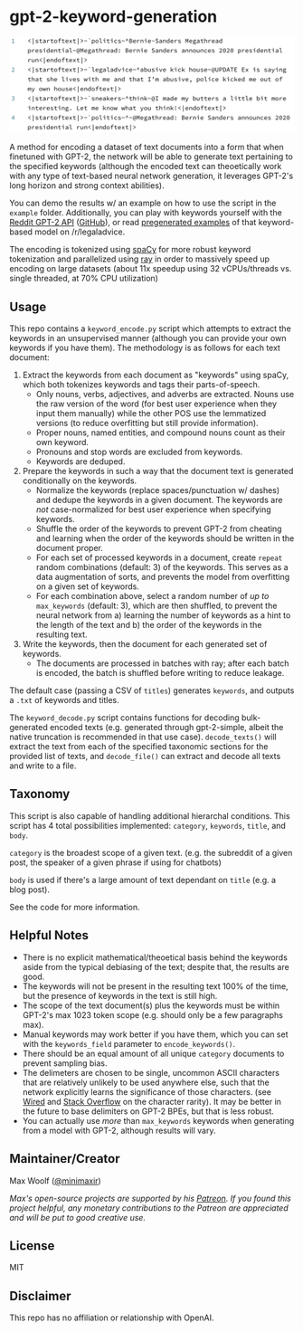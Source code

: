 # gpt-2-keyword-generation

![](example/example_pic.png)

A method for encoding a dataset of text documents into a form that when finetuned with GPT-2, the network will be able to generate text pertaining to the specified keywords (although the encoded text can theoetically work with any type of text-based neural network generation, it leverages GPT-2's long horizon and strong context abilities).

You can demo the results w/ an example on how to use the script in the `example` folder. Additionally, you can play with keywords yourself with the [Reddit GPT-2 API](https://minimaxir.com/apps/gpt2-reddit/) ([GitHub](https://github.com/minimaxir/reddit-gpt-2-cloud-run)), or read [pregenerated examples](https://www.reddit.com/r/legaladviceofftopic/comments/bxi869/i_trained_an_ai_to_generate_the_ultimate/) of that keyword-based model on /r/legaladvice.

The encoding is tokenized using [spaCy](https://spacy.io) for more robust keyword tokenization and parallelized using [ray](https://github.com/ray-project/ray) in order to massively speed up encoding on large datasets (about 11x speedup using 32 vCPUs/threads vs. single threaded, at 70% CPU utilization)

## Usage

This repo contains a `keyword_encode.py` script which attempts to extract the keywords in an unsupervised manner (although you can provide your own keywords if you have them). The methodology is as follows for each text document:

1. Extract the keywords from each document as "keywords" using spaCy, which both tokenizes keywords and tags their parts-of-speech.
	* Only nouns, verbs, adjectives, and adverbs are extracted. Nouns use the raw version of the word (for best user experience when they input them manually) while the other POS use the lemmatized versions (to reduce overfitting but still provide information).
	* Proper nouns, named entities, and compound nouns count as their own keyword.
	* Pronouns and stop words are excluded from keywords.
	* Keywords are deduped.
2. Prepare the keywords in such a way that the document text is generated conditionally on the keywords.
	* Normalize the keywords (replace spaces/punctuation w/ dashes) and dedupe the keywords in a given document. The keywords are *not* case-normalized for best user experience when specifying keywords.
	* Shuffle the order of the keywords to prevent GPT-2 from cheating and learning when the order of the keywords should be written in the document proper.
	* For each set of processed keywords in a document, create `repeat` random combinations (default: 3) of the keywords. This serves as a data augmentation of sorts, and prevents the model from overfitting on a given set of keywords.
	* For each combination above, select a random number of *up to* `max_keywords` (default: 3), which are then shuffled, to prevent the neural network from a) learning the number of keywords as a hint to the length of the text and b) the order of the keywords in the resulting text.
3. Write the keywords, then the document for each generated set of keywords.
	* The documents are processed in batches with ray; after each batch is encoded, the batch is shuffled before writing to reduce leakage.

The default case (passing a CSV of `titles`) generates `keywords`, and outputs a `.txt` of keywords and titles.

The `keyword_decode.py` script contains functions for decoding bulk-generated encoded texts (e.g. generated through gpt-2-simple, albeit the native truncation is recommended in that use case). `decode_texts()` will extract the text from each of the specified taxonomic sections for the provided list of texts, and `decode_file()` can extract and decode all texts and write to a file.

## Taxonomy

This script is also capable of handling additional hierarchal conditions. This script has 4 total possibilities implemented:
`category`, `keywords`, `title`, and `body`.

`category` is the broadest scope of a given text. (e.g. the subreddit of a given post, the speaker of a given phrase if using for chatbots)

`body` is used if there's a large amount of text dependant on `title` (e.g. a blog post).

See the code for more information.

## Helpful Notes

* There is no explicit mathematical/theoetical basis behind the keywords aside from the typical debiasing of the text; despite that, the results are good.
* The keywords will not be present in the resulting text 100% of the time, but the presence of keywords in the text is still high.
* The scope of the text document(s) plus the keywords must be within GPT-2's max 1023 token scope (e.g. should only be a few paragraphs max).
* Manual keywords may work better if you have them, which you can set with the `keywords_field` parameter to `encode_keywords()`.
* There should be an equal amount of all unique `category` documents to prevent sampling bias.
* The delimeters are chosen to be single, uncommon ASCII characters that are relatively unlikely to be used anywhere else, such that the network explicitly learns the significance of those characters. (see [Wired](https://www.wired.com/2013/08/the-rarity-of-the-ampersand/) and [Stack Overflow](https://stackoverflow.com/questions/492090/least-used-delimiter-character-in-normal-text-ascii-128) on the character rarity). It may be better in the future to base delimiters on GPT-2 BPEs, but that is less robust.
* You can actually use *more* than `max_keywords` keywords when generating from a model with GPT-2, although results will vary.

## Maintainer/Creator

Max Woolf ([@minimaxir](https://minimaxir.com))

*Max's open-source projects are supported by his [Patreon](https://www.patreon.com/minimaxir). If you found this project helpful, any monetary contributions to the Patreon are appreciated and will be put to good creative use.*

## License

MIT

## Disclaimer

This repo has no affiliation or relationship with OpenAI.